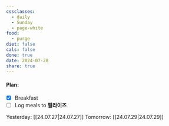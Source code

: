 ```yaml
---
cssclasses:
  - daily
  - Sunday
  - page-white
food:
  - purge
diet: false
cals: false
done: true
date: 2024-07-28
share: true
---
```

#### Plan:
- [x] Breakfast
- [ ] Log meals to **필라이즈**

Yesterday: [[24.07.27|24.07.27]]
Tomorrow: [[24.07.29|24.07.29]]